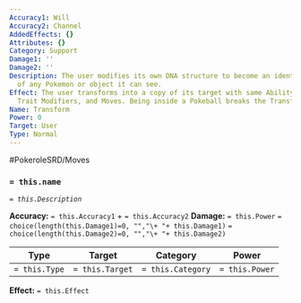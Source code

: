 ```yaml
---
Accuracy1: Will
Accuracy2: Channel
AddedEffects: {}
Attributes: {}
Category: Support
Damage1: ''
Damage2: ''
Description: The user modifies its own DNA structure to become an identical clone
  of any Pokemon or object it can see.
Effect: The user transforms into a copy of its target with same Ability, Attributes,
  Trait Modifiers, and Moves. Being inside a Pokeball breaks the Transformation.
Name: Transform
Power: 0
Target: User
Type: Normal
---
```


#PokeroleSRD/Moves

### `= this.name`
*`= this.Description`*

**Accuracy:** `= this.Accuracy1` + `= this.Accuracy2`
**Damage:** `= this.Power` `= choice(length(this.Damage1)=0, "","\+ "+ this.Damage1)` `= choice(length(this.Damage2)=0, "","\+ "+ this.Damage2)`

| Type          | Target          | Category          | Power          |
| ------------- | --------------- | ----------------  | -------------- |
| `= this.Type` | `= this.Target` | `= this.Category` | `= this.Power` | 

**Effect:** `= this.Effect`